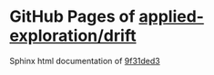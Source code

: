 GitHub Pages of [applied-exploration/drift](https://github.com/applied-exploration/drift.git)
===
Sphinx html documentation of [9f31ded3](https://github.com/applied-exploration/drift/tree/9f31ded3853f8c7b4a005b2a8c49ec76224a61b3)

